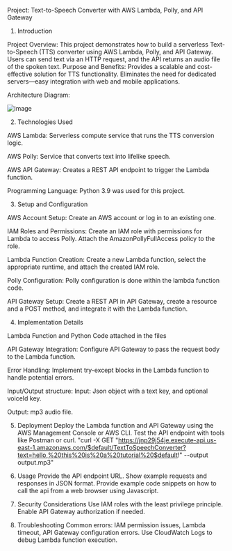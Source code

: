 Project: Text-to-Speech Converter with AWS Lambda, Polly, and API Gateway

1. Introduction

Project Overview:
This project demonstrates how to build a serverless Text-to-Speech (TTS) converter using AWS Lambda, Polly, and API Gateway. Users can send text via an HTTP request, and the API returns an audio file of the spoken text.
Purpose and Benefits:
Provides a scalable and cost-effective solution for TTS functionality. Eliminates the need for dedicated servers—easy integration with web and mobile applications.



Architecture Diagram:

![image](https://github.com/user-attachments/assets/e4713760-1132-48e8-ac3f-dbfa8c2f915a)



2. Technologies Used

AWS Lambda:
Serverless compute service that runs the TTS conversion logic.

AWS Polly:
Service that converts text into lifelike speech.

AWS API Gateway:
Creates a REST API endpoint to trigger the Lambda function.

Programming Language:
Python 3.9 was used for this project.



3. Setup and Configuration

AWS Account Setup:
Create an AWS account or log in to an existing one.

IAM Roles and Permissions:
Create an IAM role with permissions for Lambda to access Polly. Attach the AmazonPollyFullAccess policy to the role.

Lambda Function Creation:
Create a new Lambda function, select the appropriate runtime, and attach the created IAM role.

Polly Configuration:
Polly configuration is done within the lambda function code.

API Gateway Setup:
Create a REST API in API Gateway, create a resource and a POST method, and integrate it with the Lambda function.



4. Implementation Details

Lambda Function and Python Code attached in the files


API Gateway Integration:
Configure API Gateway to pass the request body to the Lambda function.


Error Handling:
Implement try-except blocks in the Lambda function to handle potential errors.

Input/Output structure:
Input: Json object with a text key, and optional voiceId key.

Output: mp3 audio file.



5. Deployment
Deploy the Lambda function and API Gateway using the AWS Management Console or AWS CLI.
Test the API endpoint with tools like Postman or curl.
"curl -X GET "https://jnp29j54je.execute-api.us-east-1.amazonaws.com/$default/TextToSpeechConverter?text=hello,%20this%20is%20a%20tutorial%20$default!" --output output.mp3"


7. Usage
Provide the API endpoint URL.
Show example requests and responses in JSON format.
Provide example code snippets on how to call the api from a web browser using Javascript.


7. Security Considerations
Use IAM roles with the least privilege principle.
Enable API Gateway authorization if needed.


9. Troubleshooting
Common errors: IAM permission issues, Lambda timeout, API Gateway configuration errors.
Use CloudWatch Logs to debug Lambda function execution.




